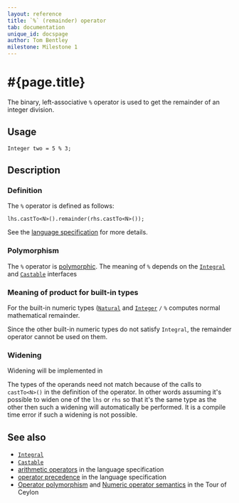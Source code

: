 ```yaml
---
layout: reference
title: `%` (remainder) operator
tab: documentation
unique_id: docspage
author: Tom Bentley
milestone: Milestone 1
---
```


# #{page.title}

The binary, left-associative `%` operator is used to get the remainder of an
integer division.

## Usage 

    Integer two = 5 % 3;

## Description

### Definition

The `%` operator is defined as follows:

    lhs.castTo<N>().remainder(rhs.castTo<N>());

See the [language specification](#{site.urls.spec}#arithmetic) for more details.

### Polymorphism

The `%` operator is [polymorphic](/documentation/reference/operator/operator-polymorphism). 
The meaning of `%` depends on the 
[`Integral`](../../ceylon.language/Integral) and
[`Castable`](../../ceylon.language/Castable) interfaces 

### Meaning of product for built-in types

For the built-in numeric types ([`Natural`](../../ceylon.language/Natural) and
[`Integer`](../../ceylon.language/Integer) `/` 
`%` computes normal mathematical remainder.

Since the other built-in numeric types do not satisfy `Integral`, the
remainder operator cannot be used on them.

### Widening

Widening will be implemented in <!-- m2 -->

The types of the operands need not match because of the calls to `castTo<N>()` 
in the definition of the operator. In other words assuming it's possible to 
widen one of the `lhs` or `rhs` so that it's the same type as the other then 
such a widening will automatically be performed. It is a compile time error if 
such a widening is not possible.

## See also

* [`Integral`](../../ceylon.language/Integral)
* [`Castable`](../../ceylon.language/Castable)
* [arithmetic operators](#{site.urls.spec}#arithmetic) in the 
  language specification
* [operator precedence](#{site.urls.spec}#operatorprecedence) in the 
  language specification
* [Operator polymorphism](/documentation/tour/language-module/#operator_polymorphism) 
  and 
  [Numeric operator semantics](/documentation/tour/language-module/#numeric_operator_semantics) 
  in the Tour of Ceylon
